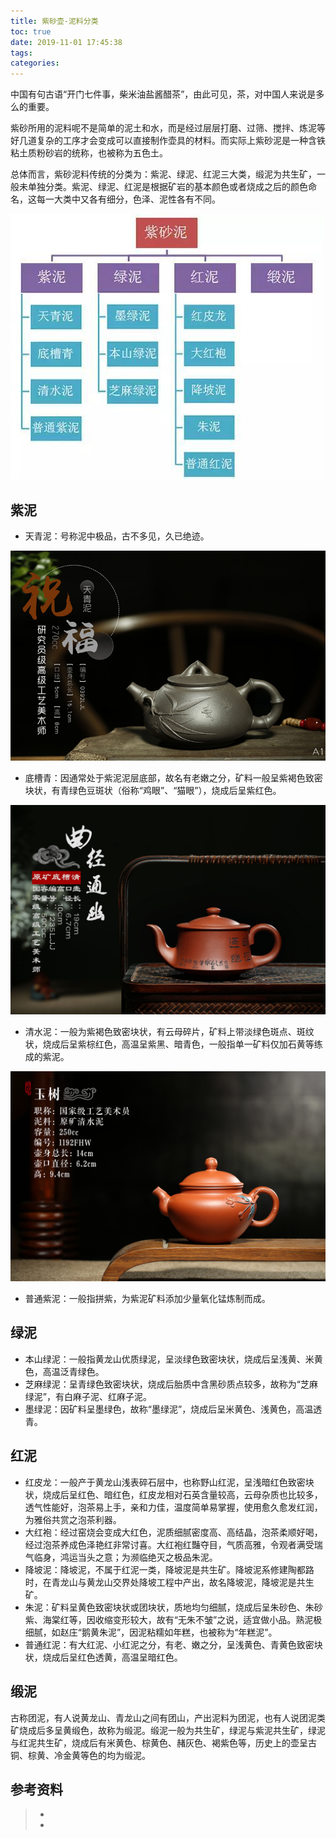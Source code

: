 ```yaml
---
title: 紫砂壶-泥料分类
toc: true
date: 2019-11-01 17:45:38
tags:
categories:
---
```




中国有句古语“开门七件事，柴米油盐酱醋茶”，由此可见，茶，对中国人来说是多么的重要。

紫砂所用的泥料呢不是简单的泥土和水，而是经过层层打磨、过筛、搅拌、炼泥等好几道复杂的工序才会变成可以直接制作壶具的材料。而实际上紫砂泥是一种含铁粘土质粉砂岩的统称，也被称为五色土。

总体而言，紫砂泥料传统的分类为：紫泥、绿泥、红泥三大类，缎泥为共生矿，一般未单独分类。紫泥、绿泥、红泥是根据矿岩的基本颜色或者烧成之后的颜色命名，这每一大类中又各有细分，色泽、泥性各有不同。

![](紫砂壶-泥料分类/cat.jpg)



## 紫泥
- 天青泥：号称泥中极品，古不多见，久已绝迹。

![](紫砂壶-泥料分类/tq.jpeg)

- 底槽青：因通常处于紫泥泥层底部，故名有老嫩之分，矿料一般呈紫褐色致密块状，有青绿色豆斑状（俗称“鸡眼”、“猫眼”），烧成后呈紫红色。

![](紫砂壶-泥料分类/dcq.jpeg)

- 清水泥：一般为紫褐色致密块状，有云母碎片，矿料上带淡绿色斑点、斑纹状，烧成后呈紫棕红色，高温呈紫黑、暗青色，一般指单一矿料仅加石黄等练成的紫泥。

![](紫砂壶-泥料分类/qsn.jpeg)

- 普通紫泥：一般指拼紫，为紫泥矿料添加少量氧化锰炼制而成。

## 绿泥
- 本山绿泥：一般指黄龙山优质绿泥，呈淡绿色致密块状，烧成后呈浅黄、米黄色，高温泛青绿色。
- 芝麻绿泥：呈青绿色致密块状，烧成后胎质中含黑砂质点较多，故称为“芝麻绿泥”，有白麻子泥、红麻子泥。
- 墨绿泥：因矿料呈墨绿色，故称“墨绿泥”，烧成后呈米黄色、浅黄色，高温透青。



## 红泥

- 红皮龙：一般产于黄龙山浅表碎石层中，也称野山红泥，呈浅暗红色致密块状，烧成后呈红色、暗红色，红皮龙相对石英含量较高，云母杂质也比较多，透气性能好，泡茶易上手，亲和力佳，温度简单易掌握，使用愈久愈发红润，为雅俗共赏之泡茶利器。
- 大红袍：经过窑烧会变成大红色，泥质细腻密度高、高结晶，泡茶柔顺好喝，经过泡茶养成色泽艳红非常讨喜。大红袍红豔夺目，气质高雅，令观者满受瑞气临身，鸿运当头之意；为濒临绝灭之极品朱泥。
- 降坡泥：降坡泥，不属于红泥一类，降坡泥是共生矿。降坡泥系修建陶都路时，在青龙山与黄龙山交界处降坡工程中产出，故名降坡泥，降坡泥是共生矿。
- 朱泥：矿料呈黄色致密块状或团块状，质地均匀细腻，烧成后呈朱砂色、朱砂紫、海棠红等，因收缩变形较大，故有“无朱不皱”之说，适宜做小品。熟泥极细腻，如赵庄“鹅黄朱泥”，因泥粘糯如年糕，也被称为“年糕泥”。
- 普通红泥：有大红泥、小红泥之分，有老、嫩之分，呈浅黄色、青黄色致密块状，烧成后呈红色透黄，高温呈暗红色。

## 缎泥

古称团泥，有人说黄龙山、青龙山之间有团山，产出泥料为团泥，也有人说团泥类矿烧成后多呈黄缎色，故称为缎泥。缎泥一般为共生矿，绿泥与紫泥共生矿，绿泥与红泥共生矿，烧成后有米黄色、棕黄色、赭灰色、褐紫色等，历史上的壶呈古铜、棕黄、冷金黄等色的均为缎泥。

## 参考资料

> - []()
> - []()
